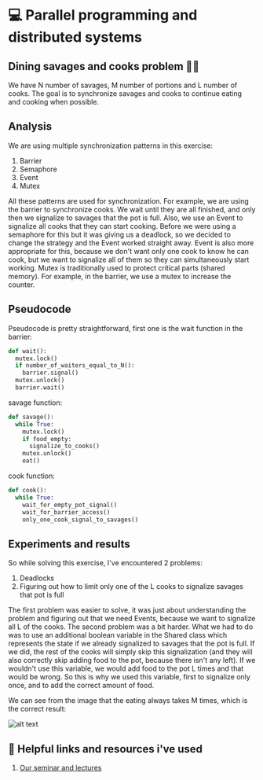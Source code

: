 # :computer: Parallel programming and distributed systems
## Dining savages and cooks problem 🧑‍🍳
We have N number of savages, M number of portions and L number of cooks. The goal is to synchronize savages and cooks to continue eating and cooking when possible. 
## Analysis
We are using multiple synchronization patterns in this exercise:
1. Barrier
2. Semaphore
3. Event
4. Mutex

All these patterns are used for synchronization. For example, we are using the barrier to synchronize cooks. We wait until they are all finished, and only then we signalize to savages that the pot is full. Also, we use an Event to signalize all cooks that they can start cooking. Before we were using a semaphore for this but it was giving us a deadlock, so we decided to change the strategy and the Event worked straight away. Event is also more appropriate for this, because we don't want only one cook to know he can cook, but we want to signalize all of them so they can simultaneously start working. Mutex is traditionally used to protect critical parts (shared memory). For example, in the barrier, we use a mutex to increase the counter.

## Pseudocode
Pseudocode is pretty straightforward, first one is the wait function in the barrier:
```python
def wait():
  mutex.lock()
  if number_of_waiters_equal_to_N():
    barrier.signal()
  mutex.unlock()
  barrier.wait()
```
savage function:
```python
def savage():
  while True:
    mutex.lock()
    if food_empty:
      signalize_to_cooks()
    mutex.unlock()
    eat()
```
cook function:
```python
def cook():
  while True:
    wait_for_empty_pot_signal()
    wait_for_barrier_access()
    only_one_cook_signal_to_savages()
```

## Experiments and results
So while solving this exercise, I've encountered 2 problems:
1. Deadlocks
2. Figuring out how to limit only one of the L cooks to signalize savages that pot is full

The first problem was easier to solve, it was just about understanding the problem and figuring out that we need Events, because we want to signalize all L of the cooks. The second problem was a bit harder. What we had to do was to use an additional boolean variable in the Shared class which represents the state if we already signalized to savages that the pot is full. If we did, the rest of the cooks will simply skip this signalization (and they will also correctly skip adding food to the pot, because there isn't any left). If we wouldn't use this variable, we would add food to the pot L times and that would be wrong. So this is why we used this variable, first to signalize only once, and to add the correct amount of food. 

We can see from the image that the eating always takes M times, which is the correct result:

![alt text](https://i.imgur.com/lBJTDdY.png)
## :scroll: Helpful links and resources i've used
1. [Our seminar and lectures](https://uim.fei.stuba.sk/predmet/i-ppds/)

